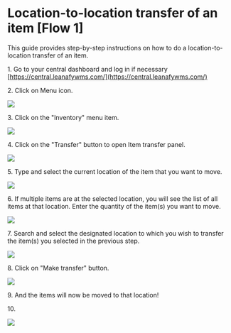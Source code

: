 # Location-to-location transfer of an item [Flow 1]

This guide provides step-by-step instructions on how to do a location-to- location transfer of an item.

1\. Go to your central dashboard and log in if necessary [https://central.leanafywms.com/](https://central.leanafywms.com/)


2\. Click on Menu icon.

![](https://ajeuwbhvhr.cloudimg.io/colony-recorder.s3.amazonaws.com/files/2023-08-17/5245b1b0-2588-4087-bf29-2f1b688ac71f/ascreenshot.jpeg?tl_px=0,0&br_px=1719,961&force_format=png&width=1120.0&wat=1&wat_opacity=0.7&wat_gravity=northwest&wat_url=https://colony-recorder.s3.us-west-1.amazonaws.com/images/watermarks/FB923C_standard.png&wat_pad=64,43)


3\. Click on the "Inventory" menu item.

![](https://ajeuwbhvhr.cloudimg.io/colony-recorder.s3.amazonaws.com/files/2023-08-17/d8b48952-6662-4008-86cf-95245727218e/ascreenshot.jpeg?tl_px=0,171&br_px=1719,1132&force_format=png&width=1120.0&wat=1&wat_opacity=0.7&wat_gravity=northwest&wat_url=https://colony-recorder.s3.us-west-1.amazonaws.com/images/watermarks/FB923C_standard.png&wat_pad=427,277)


4\. Click on the "Transfer" button to open Item transfer panel.

![](https://ajeuwbhvhr.cloudimg.io/colony-recorder.s3.amazonaws.com/files/2023-08-17/a305a093-1702-49cf-b387-050fe8511390/ascreenshot.jpeg?tl_px=1220,0&br_px=2940,961&force_format=png&width=1120.0&wat=1&wat_opacity=0.7&wat_gravity=northwest&wat_url=https://colony-recorder.s3.us-west-1.amazonaws.com/images/watermarks/FB923C_standard.png&wat_pad=919,151)


5\. Type and select the current location of the item that you want to move.

![](https://ajeuwbhvhr.cloudimg.io/colony-recorder.s3.amazonaws.com/files/2023-08-17/35516a35-5280-4ab0-9440-26aa09f5be5a/ascreenshot.jpeg?tl_px=0,135&br_px=2293,1416&force_format=png&width=1120.0&wat=1&wat_opacity=0.7&wat_gravity=northwest&wat_url=https://colony-recorder.s3.us-west-1.amazonaws.com/images/watermarks/FB923C_standard.png&wat_pad=123,277)


6\. If multiple items are  at the selected location, you will see the list of all items at that location. Enter the quantity of the item(s) you want to move. 

![](https://ajeuwbhvhr.cloudimg.io/colony-recorder.s3.amazonaws.com/files/2023-08-17/517a0d95-3ea1-4229-a04e-097378c68906/ascreenshot.jpeg?tl_px=0,335&br_px=1719,1296&force_format=png&width=1120.0&wat=1&wat_opacity=0.7&wat_gravity=northwest&wat_url=https://colony-recorder.s3.us-west-1.amazonaws.com/images/watermarks/FB923C_standard.png&wat_pad=383,277)


7\. Search and select the designated location to which you wish to transfer the item(s) you selected in the previous step.

![](https://ajeuwbhvhr.cloudimg.io/colony-recorder.s3.amazonaws.com/files/2023-08-17/e8addca5-fa21-4d6f-b2c6-86b67b6f367c/ascreenshot.jpeg?tl_px=0,656&br_px=1719,1618&force_format=png&width=1120.0&wat=1&wat_opacity=0.7&wat_gravity=northwest&wat_url=https://colony-recorder.s3.us-west-1.amazonaws.com/images/watermarks/FB923C_standard.png&wat_pad=375,450)


8\. Click on "Make transfer" button.

![](https://ajeuwbhvhr.cloudimg.io/colony-recorder.s3.amazonaws.com/files/2023-08-17/fc6ca9bd-bbc9-4398-be76-7bcab771edc4/ascreenshot.jpeg?tl_px=0,656&br_px=1719,1618&force_format=png&width=1120.0&wat=1&wat_opacity=0.7&wat_gravity=northwest&wat_url=https://colony-recorder.s3.us-west-1.amazonaws.com/images/watermarks/FB923C_standard.png&wat_pad=230,522)


9\. And the items will now be moved to that location! 


10\. 

![](https://media.tenor.com/NH-PRak8bYgAAAAC/the-end-fin.gif)
